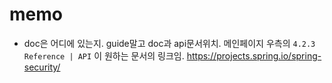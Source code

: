 # memo

- doc은 어디에 있는지.
  guide말고 doc과 api문서위치.
  메인페이지 우측의 `4.2.3  Reference | API` 이 원하는 문서의 링크임.
  https://projects.spring.io/spring-security/
